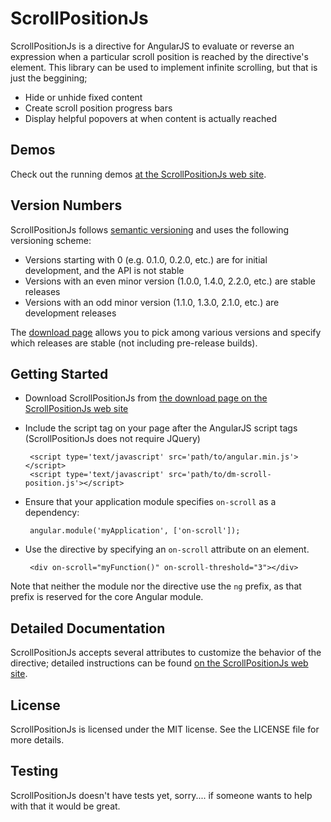 ScrollPositionJs
================

ScrollPositionJs is a directive for AngularJS to evaluate or reverse an expression when a particular scroll position is reached by the directive's element. This library can be used to implement infinite scrolling, but that is just the beggining;

 * Hide or unhide fixed content
 * Create scroll position progress bars
 * Display helpful popovers at when content is actually reached

Demos
-----

Check out the running demos [at the ScrollPositionJs web site](http://github.com/Digitalminion/ScrollPositionJs/demos.html).

Version Numbers
---------------

ScrollPositionJs follows [semantic versioning](http://semver.org/) and uses the following versioning scheme:

 * Versions starting with 0 (e.g. 0.1.0, 0.2.0, etc.) are for initial development, and the API is not stable
 * Versions with an even minor version (1.0.0, 1.4.0, 2.2.0, etc.) are stable releases
 * Versions with an odd minor version (1.1.0, 1.3.0, 2.1.0, etc.) are development releases

The [download page](http://github.com/Digitalminion/ScrollPositionJs/#download) allows you to pick among various versions and specify which releases are stable (not including pre-release builds).

Getting Started
---------------

 * Download ScrollPositionJs from [the download page on the ScrollPositionJs web site](http://github.com/Digitalminion/ScrollPositionJs/#download) 
 * Include the script tag on your page after the AngularJS script tags (ScrollPositionJs does not require JQuery)

        <script type='text/javascript' src='path/to/angular.min.js'></script>
        <script type='text/javascript' src='path/to/dm-scroll-position.js'></script>

 * Ensure that your application module specifies `on-scroll` as a dependency:

        angular.module('myApplication', ['on-scroll']);

 * Use the directive by specifying an `on-scroll` attribute on an element.

        <div on-scroll="myFunction()" on-scroll-threshold="3"></div>

Note that neither the module nor the directive use the `ng` prefix, as that prefix is reserved for the core Angular module.

Detailed Documentation
----------------------

ScrollPositionJs accepts several attributes to customize the behavior of the directive; detailed instructions can be found [on the ScrollPositionJs web site](http://github.com/Digitalminion/ScrollPositionJs/documentation.html).


License
-------

ScrollPositionJs is licensed under the MIT license. See the LICENSE file for more details.

Testing
-------

ScrollPositionJs doesn't have tests yet, sorry.... if someone wants to help with that it would be great.

